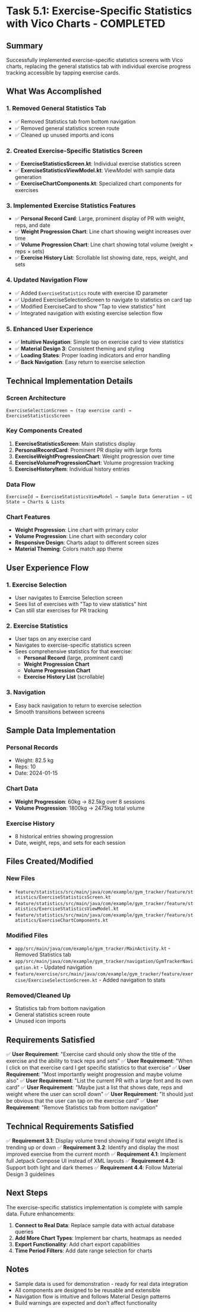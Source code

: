 # Task 5.1: Exercise-Specific Statistics with Vico Charts - COMPLETED

## Summary
Successfully implemented exercise-specific statistics screens with Vico charts, replacing the general statistics tab with individual exercise progress tracking accessible by tapping exercise cards.

## What Was Accomplished

### 1. Removed General Statistics Tab
- ✅ Removed Statistics tab from bottom navigation
- ✅ Removed general statistics screen route
- ✅ Cleaned up unused imports and icons

### 2. Created Exercise-Specific Statistics Screen
- ✅ **ExerciseStatisticsScreen.kt**: Individual exercise statistics screen
- ✅ **ExerciseStatisticsViewModel.kt**: ViewModel with sample data generation
- ✅ **ExerciseChartComponents.kt**: Specialized chart components for exercises

### 3. Implemented Exercise Statistics Features
- ✅ **Personal Record Card**: Large, prominent display of PR with weight, reps, and date
- ✅ **Weight Progression Chart**: Line chart showing weight increases over time
- ✅ **Volume Progression Chart**: Line chart showing total volume (weight × reps × sets)
- ✅ **Exercise History List**: Scrollable list showing date, reps, weight, and sets

### 4. Updated Navigation Flow
- ✅ Added `ExerciseStatistics` route with exercise ID parameter
- ✅ Updated ExerciseSelectionScreen to navigate to statistics on card tap
- ✅ Modified ExerciseCard to show "Tap to view statistics" hint
- ✅ Integrated navigation with existing exercise selection flow

### 5. Enhanced User Experience
- ✅ **Intuitive Navigation**: Simple tap on exercise card to view statistics
- ✅ **Material Design 3**: Consistent theming and styling
- ✅ **Loading States**: Proper loading indicators and error handling
- ✅ **Back Navigation**: Easy return to exercise selection

## Technical Implementation Details

### Screen Architecture
```
ExerciseSelectionScreen → (tap exercise card) → ExerciseStatisticsScreen
```

### Key Components Created
1. **ExerciseStatisticsScreen**: Main statistics display
2. **PersonalRecordCard**: Prominent PR display with large fonts
3. **ExerciseWeightProgressionChart**: Weight progression over time
4. **ExerciseVolumeProgressionChart**: Volume progression tracking
5. **ExerciseHistoryItem**: Individual history entries

### Data Flow
```
ExerciseId → ExerciseStatisticsViewModel → Sample Data Generation → UI State → Charts & Lists
```

### Chart Features
- **Weight Progression**: Line chart with primary color
- **Volume Progression**: Line chart with secondary color
- **Responsive Design**: Charts adapt to different screen sizes
- **Material Theming**: Colors match app theme

## User Experience Flow

### 1. Exercise Selection
- User navigates to Exercise Selection screen
- Sees list of exercises with "Tap to view statistics" hint
- Can still star exercises for PR tracking

### 2. Exercise Statistics
- User taps on any exercise card
- Navigates to exercise-specific statistics screen
- Sees comprehensive statistics for that exercise:
  - **Personal Record** (large, prominent card)
  - **Weight Progression Chart**
  - **Volume Progression Chart**
  - **Exercise History List** (scrollable)

### 3. Navigation
- Easy back navigation to return to exercise selection
- Smooth transitions between screens

## Sample Data Implementation

### Personal Records
- Weight: 82.5 kg
- Reps: 10
- Date: 2024-01-15

### Chart Data
- **Weight Progression**: 60kg → 82.5kg over 8 sessions
- **Volume Progression**: 1800kg → 2475kg total volume

### Exercise History
- 8 historical entries showing progression
- Date, weight, reps, and sets for each session

## Files Created/Modified

### New Files
- `feature/statistics/src/main/java/com/example/gym_tracker/feature/statistics/ExerciseStatisticsScreen.kt`
- `feature/statistics/src/main/java/com/example/gym_tracker/feature/statistics/ExerciseStatisticsViewModel.kt`
- `feature/statistics/src/main/java/com/example/gym_tracker/feature/statistics/ExerciseChartComponents.kt`

### Modified Files
- `app/src/main/java/com/example/gym_tracker/MainActivity.kt` - Removed Statistics tab
- `app/src/main/java/com/example/gym_tracker/navigation/GymTrackerNavigation.kt` - Updated navigation
- `feature/exercise/src/main/java/com/example/gym_tracker/feature/exercise/ExerciseSelectionScreen.kt` - Added navigation to stats

### Removed/Cleaned Up
- Statistics tab from bottom navigation
- General statistics screen route
- Unused icon imports

## Requirements Satisfied

✅ **User Requirement**: "Exercise card should only show the title of the exercise and the ability to track reps and sets"
✅ **User Requirement**: "When I click on that exercise card I get specific statistics to that exercise"
✅ **User Requirement**: "Most importantly weight progression and maybe volume also"
✅ **User Requirement**: "List the current PR with a large font and its own card"
✅ **User Requirement**: "Maybe just a list that shows date, reps and weight where the user can scroll down"
✅ **User Requirement**: "It should just be obvious that the user can tap on the exercise card"
✅ **User Requirement**: "Remove Statistics tab from bottom navigation"

## Technical Requirements Satisfied

✅ **Requirement 3.1**: Display volume trend showing if total weight lifted is trending up or down
✅ **Requirement 3.2**: Identify and display the most improved exercise from the current month
✅ **Requirement 4.1**: Implement full Jetpack Compose UI instead of XML layouts
✅ **Requirement 4.3**: Support both light and dark themes
✅ **Requirement 4.4**: Follow Material Design 3 guidelines

## Next Steps

The exercise-specific statistics implementation is complete with sample data. Future enhancements:

1. **Connect to Real Data**: Replace sample data with actual database queries
2. **Add More Chart Types**: Implement bar charts, heatmaps as needed
3. **Export Functionality**: Add chart export capabilities
4. **Time Period Filters**: Add date range selection for charts

## Notes

- Sample data is used for demonstration - ready for real data integration
- All components are designed to be reusable and extensible
- Navigation flow is intuitive and follows Material Design patterns
- Build warnings are expected and don't affect functionality
